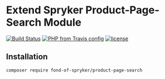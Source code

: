 # Extend Spryker Product-Page-Search Module
[![Build Status](https://travis-ci.org/fond-of/spryker-product-page-search.svg?branch=master)](https://travis-ci.org/fond-of/spryker-product-page-search)
[![PHP from Travis config](https://img.shields.io/travis/php-v/symfony/symfony.svg)](https://php.net/)
[![license](https://img.shields.io/github/license/mashape/apistatus.svg)](https://packagist.org/packages/fond-of-spryker/product-page-search)

## Installation

```
composer require fond-of-spryker/product-page-search
```
